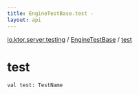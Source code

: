 ```yaml
---
title: EngineTestBase.test - 
layout: api
---
```


<div class='api-docs-breadcrumbs'><a href="../index.html">io.ktor.server.testing</a> / <a href="index.html">EngineTestBase</a> / <a href="./test.html">test</a></div>

# test

<div class="signature"><code><span class="keyword">val </span><span class="identifier">test</span><span class="symbol">: </span><span class="identifier">TestName</span></code></div>
